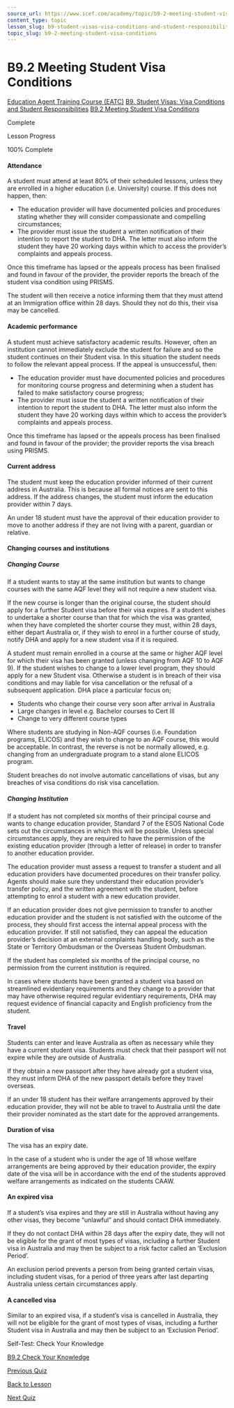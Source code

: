 ```yaml
---
source_url: https://www.icef.com/academy/topic/b9-2-meeting-student-visa-conditions/
content_type: topic
lesson_slug: b9-student-visas-visa-conditions-and-student-responsibilities
topic_slug: b9-2-meeting-student-visa-conditions
---
```


# B9.2 Meeting Student Visa Conditions

[Education Agent Training Course (EATC)](https://www.icef.com/academy/courses/education-agent-training-course-eatc/) [B9. Student Visas: Visa Conditions and Student Responsibilities](https://www.icef.com/academy/lessons/b9-student-visas-visa-conditions-and-student-responsibilities/) [B9.2 Meeting Student Visa Conditions](https://www.icef.com/academy/topic/b9-2-meeting-student-visa-conditions/)

Complete

Lesson Progress 

100% Complete 

#### Attendance

A student must attend at least 80% of their scheduled lessons, unless they are enrolled in a higher education (i.e. University) course. If this does not happen, then:

  * The education provider will have documented policies and procedures stating whether they will consider compassionate and compelling circumstances;
  * The provider must issue the student a written notification of their intention to report the student to DHA. The letter must also inform the student they have 20 working days within which to access the provider’s complaints and appeals process.



Once this timeframe has lapsed or the appeals process has been finalised and found in favour of the provider, the provider reports the breach of the student visa condition using PRISMS.

The student will then receive a notice informing them that they must attend at an Immigration office within 28 days. Should they not do this, their visa may be cancelled.

#### Academic performance

A student must achieve satisfactory academic results. However, often an institution cannot immediately exclude the student for failure and so the student continues on their Student visa. In this situation the student needs to follow the relevant appeal process. If the appeal is unsuccessful, then:

  * The education provider must have documented policies and procedures for monitoring course progress and determining when a student has failed to make satisfactory course progress;
  * The provider must issue the student a written notification of their intention to report the student to DHA. The letter must also inform the student they have 20 working days within which to access the provider’s complaints and appeals process.



Once this timeframe has lapsed or the appeals process has been finalised and found in favour of the provider; the provider reports the visa breach using PRISMS.

#### Current address

The student must keep the education provider informed of their current address in Australia. This is because all formal notices are sent to this address. If the address changes, the student must inform the education provider within 7 days.

An under 18 student must have the approval of their education provider to move to another address if they are not living with a parent, guardian or relative.

#### Changing courses and institutions

##### _Changing Course_

If a student wants to stay at the same institution but wants to change courses with the same AQF level they will not require a new student visa. 

If the new course is longer than the original course, the student should apply for a further Student visa before their visa expires. If a student wishes to undertake a shorter course than that for which the visa was granted, when they have completed the shorter course they must, within 28 days, either depart Australia or, if they wish to enrol in a further course of study, notify DHA and apply for a new student visa if it is required.

A student must remain enrolled in a course at the same or higher AQF level for which their visa has been granted (unless changing from AQF 10 to AQF 9). If the student wishes to change to a lower level program, they should apply for a new Student visa. Otherwise a student is in breach of their visa conditions and may liable for visa cancellation or the refusal of a subsequent application. DHA place a particular focus on;

  * Students who change their course very soon after arrival in Australia
  * Large changes in level e.g. Bachelor courses to Cert III
  * Change to very different course types



Where students are studying in Non-AQF courses (i.e. Foundation programs, ELICOS) and they wish to change to an AQF course, this would be acceptable. In contrast, the reverse is not be normally allowed, e.g. changing from an undergraduate program to a stand alone ELICOS program.

Student breaches do not involve automatic cancellations of visas, but any breaches of visa conditions do risk visa cancellation.

##### _Changing Institution_

If a student has not completed six months of their principal course and wants to change education provider, Standard 7 of the ESOS National Code sets out the circumstances in which this will be possible. Unless special circumstances apply, they are required to have the permission of the existing education provider (through a letter of release) in order to transfer to another education provider.

The education provider must assess a request to transfer a student and all education providers have documented procedures on their transfer policy. Agents should make sure they understand their education provider’s transfer policy, and the written agreement with the student, before attempting to enrol a student with a new education provider.

If an education provider does not give permission to transfer to another education provider and the student is not satisfied with the outcome of the process, they should first access the internal appeal process with the education provider. If still not satisfied, they can appeal the education provider’s decision at an external complaints handling body, such as the State or Territory Ombudsman or the Overseas Student Ombudsman.

If the student has completed six months of the principal course, no permission from the current institution is required.

In cases where students have been granted a student visa based on streamlined evidentiary requirements and they change to a provider that may have otherwise required regular evidentiary requirements, DHA may request evidence of financial capacity and English proficiency from the student. 

#### Travel

Students can enter and leave Australia as often as necessary while they have a current student visa. Students must check that their passport will not expire while they are outside of Australia.

If they obtain a new passport after they have already got a student visa, they must inform DHA of the new passport details before they travel overseas.

If an under 18 student has their welfare arrangements approved by their education provider, they will not be able to travel to Australia until the date their provider nominated as the start date for the approved arrangements.

#### Duration of visa

The visa has an expiry date.

In the case of a student who is under the age of 18 whose welfare arrangements are being approved by their education provider, the expiry date of the visa will be in accordance with the end of the students approved welfare arrangements as indicated on the students CAAW.

#### An expired visa

If a student’s visa expires and they are still in Australia without having any other visas, they become “unlawful” and should contact DHA immediately.

If they do not contact DHA within 28 days after the expiry date, they will not be eligible for the grant of most types of visas, including a further Student visa in Australia and may then be subject to a risk factor called an ‘Exclusion Period’.

An exclusion period prevents a person from being granted certain visas, including student visas, for a period of three years after last departing Australia unless certain circumstances apply.

#### A cancelled visa

Similar to an expired visa, if a student’s visa is cancelled in Australia, they will not be eligible for the grant of most types of visas, including a further Student visa in Australia and may then be subject to an ‘Exclusion Period’.

Self-Test: Check Your Knowledge

[ B9.2 Check Your Knowledge ](https://www.icef.com/academy/quizzes/b9-2-check-your-knowledge/)

[ Previous Quiz ](https://www.icef.com/academy/quizzes/b9-1-check-your-knowledge/)

[Back to Lesson](https://www.icef.com/academy/lessons/b9-student-visas-visa-conditions-and-student-responsibilities/)

[ Next Quiz ](https://www.icef.com/academy/quizzes/b9-2-check-your-knowledge/)

